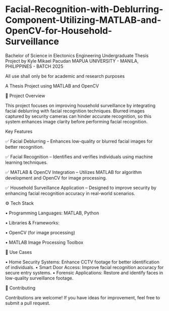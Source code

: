 # Facial-Recognition-with-Deblurring-Component-Utilizing-MATLAB-and-OpenCV-for-Household-Surveillance
Bachelor of Science in Electonics Engineering Undergraduate Thesis Project
by Kyle Mikael Pacudan
MAPUA UNIVERSITY - MANILA, PHILIPPINES - BATCH 2025

All use shall only be for academic and research purposes

A Thesis Project using MATLAB and OpenCV

📌 Project Overview

This project focuses on improving household surveillance by integrating facial deblurring with facial recognition techniques. Blurred images captured by security cameras can hinder accurate recognition, so this system enhances image clarity before performing facial recognition.

Key Features

✅ Facial Deblurring – Enhances low-quality or blurred facial images for better recognition.

✅ Facial Recognition – Identifies and verifies individuals using machine learning techniques.

✅ MATLAB & OpenCV Integration – Utilizes MATLAB for algorithm development and OpenCV for image processing.

✅ Household Surveillance Application – Designed to improve security by enhancing facial recognition accuracy in real-world scenarios.

⚙️ Tech Stack

•	Programming Languages: MATLAB, Python

•	Libraries & Frameworks:

•	OpenCV (for image processing)

•	MATLAB Image Processing Toolbox

📌 Use Cases

•	Home Security Systems: Enhance CCTV footage for better identification of individuals.
•	Smart Door Access: Improve facial recognition accuracy for secure entry systems.
•	Forensic Applications: Restore and identify faces in low-quality surveillance footage.

🤝 Contributing

Contributions are welcome! If you have ideas for improvement, feel free to submit a pull request.
